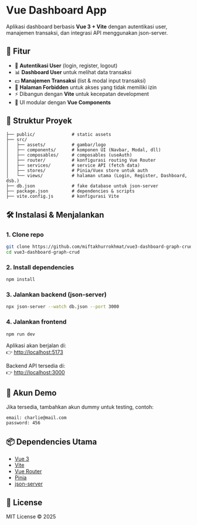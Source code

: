 # Vue Dashboard App  

Aplikasi dashboard berbasis **Vue 3 + Vite** dengan autentikasi user, manajemen transaksi, dan integrasi API menggunakan json-server.  

## 🚀 Fitur  
- 🔑 **Autentikasi User** (login, register, logout)  
- 📊 **Dashboard User** untuk melihat data transaksi  
- 💵 **Manajemen Transaksi** (list & modal input transaksi)  
- 🚫 **Halaman Forbidden** untuk akses yang tidak memiliki izin  
- ⚡ Dibangun dengan **Vite** untuk kecepatan development  
- 🎨 UI modular dengan **Vue Components**  

## 📂 Struktur Proyek  
```
├── public/              # static assets
├── src/
│   ├── assets/          # gambar/logo
│   ├── components/      # komponen UI (Navbar, Modal, dll)
│   ├── composables/     # composables (useAuth)
│   ├── router/          # konfigurasi routing Vue Router
│   ├── services/        # service API (fetch data)
│   ├── stores/          # Pinia/Vuex store untuk auth
│   └── views/           # halaman utama (Login, Register, Dashboard, dsb.)
├── db.json              # fake database untuk json-server
├── package.json         # dependencies & scripts
├── vite.config.js       # konfigurasi Vite
```

## 🛠️ Instalasi & Menjalankan  

### 1. Clone repo  
```bash
git clone https://github.com/miftakhurrokhmat/vue3-dashboard-graph-crud.git
cd vue3-dashboard-graph-crud
```

### 2. Install dependencies  
```bash
npm install
```

### 3. Jalankan backend (json-server)  
```bash
npx json-server --watch db.json --port 3000
```

### 4. Jalankan frontend  
```bash
npm run dev
```

Aplikasi akan berjalan di:  
👉 [http://localhost:5173](http://localhost:5173)  

Backend API tersedia di:  
👉 [http://localhost:3000](http://localhost:3000)  

## 🔑 Akun Demo  
Jika tersedia, tambahkan akun dummy untuk testing, contoh:  
```
email: charlie@mail.com  
password: 456
```

## 📦 Dependencies Utama  
- [Vue 3](https://vuejs.org/)  
- [Vite](https://vitejs.dev/)  
- [Vue Router](https://router.vuejs.org/)  
- [Pinia](https://pinia.vuejs.org/)  
- [json-server](https://github.com/typicode/json-server)  

## 📜 License  
MIT License © 2025  
